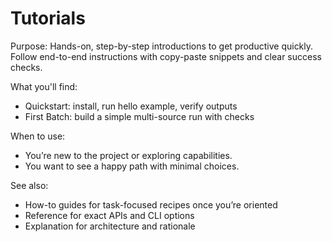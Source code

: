 # Tutorials

Purpose: Hands-on, step-by-step introductions to get productive quickly. Follow end-to-end instructions with copy-paste snippets and clear success checks.

What you'll find:

- Quickstart: install, run hello example, verify outputs
- First Batch: build a simple multi-source run with checks

When to use:

- You’re new to the project or exploring capabilities.
- You want to see a happy path with minimal choices.

See also:

- How-to guides for task-focused recipes once you’re oriented
- Reference for exact APIs and CLI options
- Explanation for architecture and rationale
